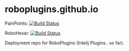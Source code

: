 # roboplugins.github.io

PainPoints: [![Build Status](https://travis-ci.org/RoboPlugins/PainPoints.svg?branch=ci)](https://travis-ci.org/RoboPlugins/PainPoints)

RoboHexar: [![Build Status](https://travis-ci.org/RoboPlugins/RoboHexar.svg?branch=ci)](https://travis-ci.org/RoboPlugins/RoboHexar)

Deployment repo for RoboPlugins (Intelij Plugins.. so far). 
